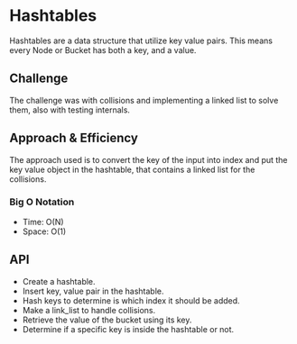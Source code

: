 # Hashtables

Hashtables are a data structure that utilize key value pairs. This means every Node or Bucket has both a key, and a value.

## Challenge

The challenge was with collisions and implementing a linked list to solve them, also with testing internals.

## Approach & Efficiency

The approach used is to convert the key of the input into index and put the key value object in the hashtable, that contains a linked list for the collisions.

### Big O Notation

* Time: O(N)
* Space: O(1)

## API

* Create a hashtable.
* Insert key, value pair in the hashtable.
* Hash keys to determine is which index it should be added.
* Make a link_list to handle collisions.
* Retrieve the value of the bucket using its key.
* Determine if a specific key is inside the hashtable or not.
